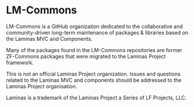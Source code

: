 # LM-Commons 

LM-Commons is a GitHub organization dedicated to the collaborative 
and community-driven long-term maintenance of packages & libraries based on the Laminas MVC and Components.

Many of the packages found in the LM-Commons repositories are former ZF-Commons packages
that were migrated to the Laminas Project framework.

This is not an official Laminas Project organization.  Issues and questions related to the Laminas MVC and components 
should be addressed to the Laminas Project organisation.

Laminas is a trademark of the Laminas Project a Series of LF Projects, LLC.
